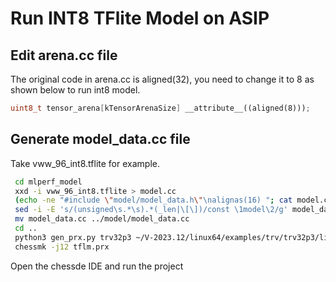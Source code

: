 # Run INT8 TFlite Model on ASIP

## Edit arena.cc file
The original code in arena.cc is aligned(32), you need to change it to 8 as shown below to run int8 model.
```cpp
uint8_t tensor_arena[kTensorArenaSize] __attribute__((aligned(8)));
```

## Generate model_data.cc file
Take vww_96_int8.tflite for example.
```bash
 cd mlperf_model
 xxd -i vww_96_int8.tflite > model.cc
 (echo -ne "#include \"model/model_data.h\"\nalignas(16) "; cat model.cc) > model_data.cc
 sed -i -E 's/(unsigned\s.*\s).*(_len|\[\])/const \1model\2/g' model_data.cc
 mv model_data.cc ../model/model_data.cc
 cd ..
 python3 gen_prx.py trv32p3 ~/V-2023.12/linux64/examples/trv/trv32p3/lib
 chessmk -j12 tflm.prx
```
Open the chessde IDE and run the project
